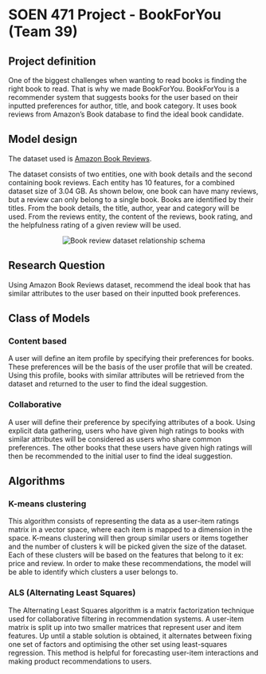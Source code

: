 # SOEN 471 Project - BookForYou (Team 39)


## Project definition
One of the biggest challenges when wanting to read books is finding the right book to read. That is why we made BookForYou. BookForYou is a recommender system that suggests books for the user based on their inputted preferences for author, title, and book category. It uses book reviews from Amazon’s Book database to find the ideal book candidate.

## Model design

The dataset used is [Amazon Book Reviews](https://www.kaggle.com/datasets/mohamedbakhet/amazon-books-reviews?select=Books_rating.csv). 

The dataset consists of two entities, one with book details and the second containing book reviews. Each entity has 10 features, for a combined dataset size of 3.04 GB. As shown below, one book can have many reviews, but a review can only belong to a single book. Books are identified by their titles. From the book details, the title, author, year and category will be used. From the reviews entity, the content of the reviews, book rating, and the helpfulness rating of a given review will be used. 

<p align="center">
  <img src="https://i.imgur.com/9ELRD7G.png" alt="Book review dataset relationship schema"/>
</p>

## Research Question

Using Amazon Book Reviews dataset, recommend the ideal book that has similar attributes to the user based on their inputted book preferences.

## Class of Models

### Content based
A user will define an item profile by specifying their preferences for books. These preferences will be the basis of the user profile that will be created. Using this profile, books with similar attributes will be retrieved from the dataset and returned to the user to find the ideal suggestion. 

### Collaborative
A user will define their preference by specifying attributes of a book. Using explicit data gathering, users who have given high ratings to books with similar attributes will be considered as users who share common preferences. The other books that these users have given high ratings will then be recommended to the initial user to find the ideal suggestion.

## Algorithms

### K-means clustering
This algorithm consists of representing the data as a user-item ratings matrix in a vector space, where each item is mapped to a dimension in the space. K-means clustering will then group similar users or items together and the number of clusters k will be picked given the size of the dataset. Each of these clusters will be based on the features that belong to it ex: price and review. In order to make these recommendations, the model will be able to identify which clusters a user belongs to.

### ALS (Alternating Least Squares)
The Alternating Least Squares algorithm is a matrix factorization technique used for collaborative filtering in recommendation systems. A user-item matrix is split up into two smaller matrices that represent user and item features. Up until a stable solution is obtained, it alternates between fixing one set of factors and optimising the other set using least-squares regression. This method is helpful for forecasting user-item interactions and making product recommendations to users.
